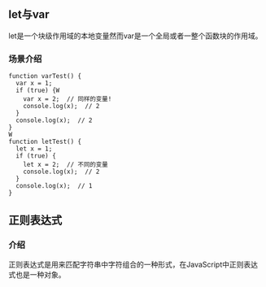 ## let与var
 let是一个块级作用域的本地变量然而var是一个全局或者一整个函数块的作用域。
### 场景介绍
    function varTest() {
      var x = 1;
      if (true) {W
        var x = 2;  // 同样的变量!
        console.log(x);  // 2
      }
      console.log(x);  // 2
    }
    W
    function letTest() {
      let x = 1;
      if (true) {
        let x = 2;  // 不同的变量
        console.log(x);  // 2
      }
      console.log(x);  // 1
    }
## 正则表达式
### 介绍
 正则表达式是用来匹配字符串中字符组合的一种形式，在JavaScript中正则表达式也是一种对象。
